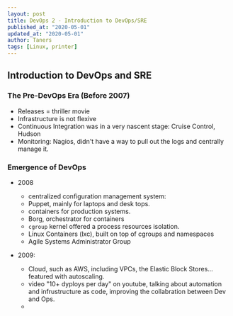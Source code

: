 ```yaml
---
layout: post
title: DevOps 2 - Introduction to DevOps/SRE
published_at: "2020-05-01"
updated_at: "2020-05-01"
author: Taners
tags: [Linux, printer]
---
```


## Introduction to DevOps and SRE

### The Pre-DevOps Era (Before 2007)

- Releases = thriller movie
- Infrastructure is not flexive
- Continuous Integration was in a very nascent stage: Cruise Control, Hudson
- Monitoring: Nagios, didn't have a way to pull out the logs and centrally  manage it.

### Emergence of DevOps

- 2008

  - centralized configuration management system:
  - Puppet, mainly for laptops and desk tops.
  - containers for production systems.
  - Borg, orchestrator for containers
  - `cgroup` kernel offered a process resources isolation.
  - Linux Containers (lxc), built on top of cgroups and namespaces
  - Agile Systems Administrator Group

- 2009:

  - Cloud, such as AWS, including VPCs, the Elastic Block Stores... featured with autoscaling.
  - video "10+ dyploys per day" on youtube, talking about automation and infrustructure as code, improving the collabration between Dev and Ops.
  - 